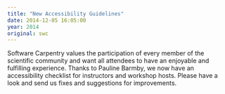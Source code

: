 ```yaml
---
title: "New Accessibility Guidelines"
date: 2014-12-05 16:05:00
year: 2014
original: swc
---
```

<p>
  Software Carpentry values the participation of every member of the
  scientific community and want all attendees to have an enjoyable and
  fulfilling experience.
  Thanks to Pauline Barmby,
  we now have an accessibility checklist
  for instructors and workshop hosts.
  Please have a look
  and send us fixes and suggestions for improvements.
</p>
